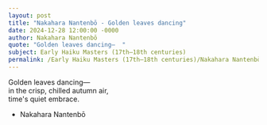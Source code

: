 ```yaml
---
layout: post
title: "Nakahara Nantenbō - Golden leaves dancing"
date: 2024-12-28 12:00:00 -0000
author: Nakahara Nantenbō
quote: "Golden leaves dancing—  "
subject: Early Haiku Masters (17th–18th centuries)
permalink: /Early Haiku Masters (17th–18th centuries)/Nakahara Nantenbō/Nakahara Nantenbō - Golden leaves dancing
---
```


Golden leaves dancing—  
in the crisp, chilled autumn air,  
time's quiet embrace.

- Nakahara Nantenbō
